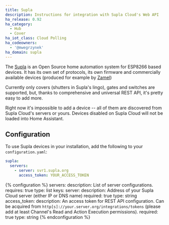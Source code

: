 ```yaml
---
title: Supla
description: Instructions for integration with Supla Cloud's Web API
ha_release: 0.92
ha_category:
  - Hub
  - Cover
ha_iot_class: Cloud Polling
ha_codeowners:
  - '@mwegrzynek'
ha_domain: supla
---
```


The [Supla](https://supla.org/) is an Open Source home automation system for ESP8266 based devices. It has its own set of protocols, its own firmware and commercially available devices (produced for example by [Zamel](https://supla.zamel.pl/))

Currently only covers (shutters in Supla's lingo), gates and switches are supported, but, thanks to comprehensive and universal REST API, it's pretty easy to add more.

Right now it's impossible to add a device -- all of them are discovered from Supla Cloud's servers or yours.
Devices disabled on Supla Cloud will not be loaded into Home Assistant.

## Configuration

To use Supla devices in your installation, add the following to your `configuration.yaml`:

```yaml
supla:
  servers:
    - server: svr1.supla.org
      access_token: YOUR_ACCESS_TOKEN
```

{% configuration %}
servers:
  description: List of server configurations.
  requires: true
  type: list
  keys:
    server:
      description: Address of your Supla Cloud server (either IP or DNS name)
      required: true
      type: string
    access_token:
      description: An access token for REST API configuration. Can be acquired from `http[s]://your.server.org/integrations/tokens` (please add at least Channel's Read and Action Execution permissions).
      required: true
      type: string
{% endconfiguration %}
